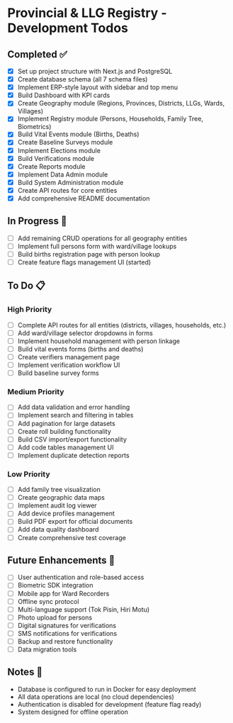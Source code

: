# Provincial & LLG Registry - Development Todos

## Completed ✅

- [x] Set up project structure with Next.js and PostgreSQL
- [x] Create database schema (all 7 schema files)
- [x] Implement ERP-style layout with sidebar and top menu
- [x] Build Dashboard with KPI cards
- [x] Create Geography module (Regions, Provinces, Districts, LLGs, Wards, Villages)
- [x] Implement Registry module (Persons, Households, Family Tree, Biometrics)
- [x] Build Vital Events module (Births, Deaths)
- [x] Create Baseline Surveys module
- [x] Implement Elections module
- [x] Build Verifications module
- [x] Create Reports module
- [x] Implement Data Admin module
- [x] Build System Administration module
- [x] Create API routes for core entities
- [x] Add comprehensive README documentation

## In Progress 🚧

- [ ] Add remaining CRUD operations for all geography entities
- [ ] Implement full persons form with ward/village lookups
- [ ] Build births registration page with person lookup
- [ ] Create feature flags management UI (started)

## To Do 📋

### High Priority
- [ ] Complete API routes for all entities (districts, villages, households, etc.)
- [ ] Add ward/village selector dropdowns in forms
- [ ] Implement household management with person linkage
- [ ] Build vital events forms (births and deaths)
- [ ] Create verifiers management page
- [ ] Implement verification workflow UI
- [ ] Build baseline survey forms

### Medium Priority
- [ ] Add data validation and error handling
- [ ] Implement search and filtering in tables
- [ ] Add pagination for large datasets
- [ ] Create roll building functionality
- [ ] Build CSV import/export functionality
- [ ] Add code tables management UI
- [ ] Implement duplicate detection reports

### Low Priority
- [ ] Add family tree visualization
- [ ] Create geographic data maps
- [ ] Implement audit log viewer
- [ ] Add device profiles management
- [ ] Build PDF export for official documents
- [ ] Add data quality dashboard
- [ ] Create comprehensive test coverage

## Future Enhancements 🚀

- [ ] User authentication and role-based access
- [ ] Biometric SDK integration
- [ ] Mobile app for Ward Recorders
- [ ] Offline sync protocol
- [ ] Multi-language support (Tok Pisin, Hiri Motu)
- [ ] Photo upload for persons
- [ ] Digital signatures for verifications
- [ ] SMS notifications for verifications
- [ ] Backup and restore functionality
- [ ] Data migration tools

## Notes 📝

- Database is configured to run in Docker for easy deployment
- All data operations are local (no cloud dependencies)
- Authentication is disabled for development (feature flag ready)
- System designed for offline operation
